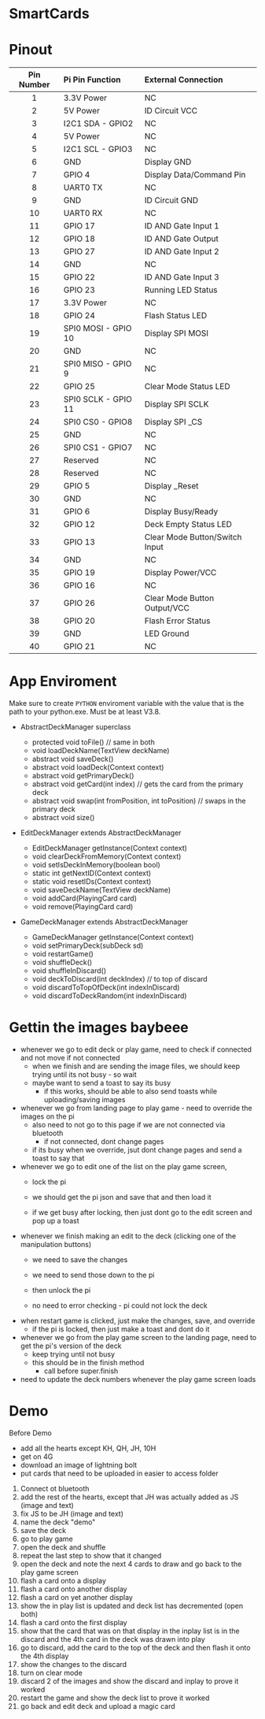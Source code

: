 # SmartCards

# Pinout

|Pin Number|Pi Pin Function|External Connection|
|:--:|:--|:--|
|1|3.3V Power|NC|
|2|5V Power|ID Circuit VCC|
|3|I2C1 SDA - GPIO2|NC|
|4|5V Power|NC|
|5|I2C1 SCL - GPIO3|NC|
|6|GND|Display GND|
|7|GPIO 4|Display Data/Command Pin|
|8|UART0 TX|NC|
|9|GND|ID Circuit GND|
|10|UART0 RX|NC|
|11|GPIO 17|ID AND Gate Input 1|
|12|GPIO 18|ID AND Gate Output|
|13|GPIO 27|ID AND Gate Input 2|
|14|GND|NC|
|15|GPIO 22|ID AND Gate Input 3|
|16|GPIO 23|Running LED Status|
|17|3.3V Power|NC|
|18|GPIO 24|Flash Status LED|
|19|SPI0 MOSI - GPIO 10|Display SPI MOSI|
|20|GND|NC|
|21|SPI0 MISO - GPIO 9|NC|
|22|GPIO 25|Clear Mode Status LED|
|23|SPI0 SCLK - GPIO 11|Display SPI SCLK|
|24|SPI0 CS0 - GPIO8|Display SPI _CS|
|25|GND|NC|
|26|SPI0 CS1 - GPIO7|NC|
|27|Reserved|NC|
|28|Reserved|NC|
|29|GPIO 5|Display _Reset|
|30|GND|NC|
|31|GPIO 6|Display Busy/Ready|
|32|GPIO 12|Deck Empty Status LED|
|33|GPIO 13|Clear Mode Button/Switch Input|
|34|GND|NC|
|35|GPIO 19|Display Power/VCC|
|36|GPIO 16|NC|
|37|GPIO 26|Clear Mode Button Output/VCC|
|38|GPIO 20|Flash Error Status|
|39|GND|LED Ground|
|40|GPIO 21|NC|

# App Enviroment
Make sure to create `PYTHON` enviroment variable with the value that is the path to your python.exe. Must be at least V3.8.

- AbstractDeckManager superclass
    - protected void toFile() // same in both
    - void loadDeckName(TextView deckName)
    - abstract void saveDeck()
    - abstract void loadDeck(Context context)
    - abstract void getPrimaryDeck()
    - abstract void getCard(int index) // gets the card from the primary deck
    - abstract void swap(int fromPosition, int toPosition) // swaps in the primary deck
    - abstract void size()


- EditDeckManager extends AbstractDeckManager
    - EditDeckManager getInstance(Context context)
    - void clearDeckFromMemory(Context context)
    - void setIsDeckInMemory(boolean bool)
    - static int getNextID(Context context)
    - static void resetIDs(Context context)
    - void saveDeckName(TextView deckName)
    - void addCard(PlayingCard card)
    - void remove(PlayingCard card)

- GameDeckManager extends AbstractDeckManager
    - GameDeckManager getInstance(Context context)
    - void setPrimaryDeck(subDeck sd)
    - void restartGame()
    - void shuffleDeck()
    - void shuffleInDiscard()
    - void deckToDiscard(int deckIndex) // to top of discard
    - void discardToTopOfDeck(int indexInDiscard)
    - void discardToDeckRandom(int indexInDiscard)

# Gettin the images baybeee

- whenever we go to edit deck or play game, need to check if connected and not move if not connected
    - when we finish and are sending the image files, we should keep trying until its not busy - so wait
    - maybe want to send a toast to say its busy
        - if this works, should be able to also send toasts while uploading/saving images
- whenever we go from landing page to play game - need to override the images on the pi
    - also need to not go to this page if we are not connected via bluetooth
        - if not connected, dont change pages
    - if its busy when we override, jsut dont change pages and send a toast to say that
- whenever we go to edit one of the list on the play game screen,
    - lock the pi
    - we should get the pi json and save that and then load it

    - if we get busy after locking, then just dont go to the edit screen and pop up a toast
- whenever we finish making an edit to the deck (clicking one of the manipulation buttons)
    - we need to save the changes
    - we need to send those down to the pi
    - then unlock the pi

    - no need to error checking - pi could not lock the deck
- when restart game is clicked, just make the changes, save, and override
    - if the pi is locked, then just make a toast and dont do it
- whenever we go from the play game screen to the landing page, need to get the pi's version of the deck
    - keep trying until not busy
    - this should be in the finish method
        - call before super.finish
- need to update the deck numbers whenever the play game screen loads


# Demo

Before Demo
- add all the hearts except KH, QH, JH, 10H
- get on 4G
- download an image of lightning bolt
- put cards that need to be uploaded in easier to access folder

1. Connect ot bluetooth
1. add the rest of the hearts, except that JH was actually added as JS (image and text)
1. fix JS to be JH (image and text)
1. name the deck "demo"
1. save the deck
1. go to play game
1. open the deck and shuffle
1. repeat the last step to show that it changed
1. open the deck and note the next 4 cards to draw and go back to the play game screen
1. flash a card onto a display
1. flash a card onto another display
1. flash a card on yet another display
1. show the in play list is updated and deck list has decremented (open both)
1. flash a card onto the first display
1. show that the card that was on that display in the inplay list is in the discard and the 4th card in the deck was drawn into play
1. go to discard, add the card to the top of the deck and then flash it onto the 4th display
1. show the changes to the discard
1. turn on clear mode
1. discard 2 of the images and show the discard and inplay to prove it worked
1. restart the game and show the deck list to prove it worked
1. go back and edit deck and upload a magic card


